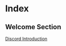 # Index

## Welcome Section

[Discord Introduction](https://milandierick.github.io/Rise-of-Kingdoms-Jumper/DiscordIntroduction.md)